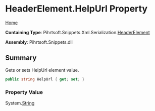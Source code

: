 <a name="_top"></a>

# HeaderElement\.HelpUrl Property

[Home](../../../../../../README.md#_top)

**Containing Type**: Pihrtsoft\.Snippets\.Xml\.Serialization\.[HeaderElement](../README.md#_top)

**Assembly**: Pihrtsoft\.Snippets\.dll

## Summary

Gets or sets HelpUrl element value\.

```csharp
public string HelpUrl { get; set; }
```

### Property Value

System\.[String](https://docs.microsoft.com/en-us/dotnet/api/system.string)

